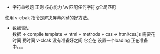- 字符串考题
  正则  核心能力
  \w 匹配任何字符    g全局匹配
     
使用 v-cloak 指令是解决屏幕闪动的好方法。

- 数据驱动  
  数据 -> compile template -> html + methods + css -> html/css/js
  需要花时间  要时间
  v-cloak 没有准备好之间  它会在
  设置一个loading 正在准备中。。。 